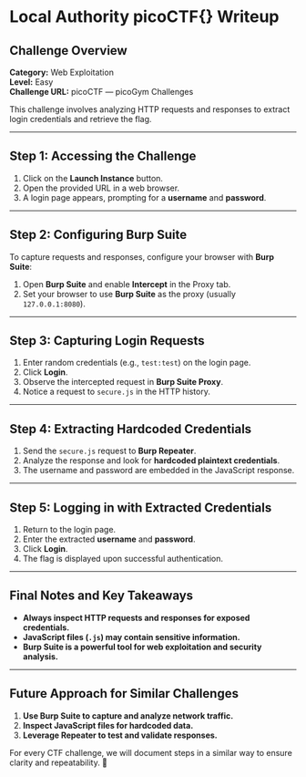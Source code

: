 # Local Authority picoCTF{} Writeup

## **Challenge Overview**
**Category:** Web Exploitation  
**Level:** Easy  
**Challenge URL:** picoCTF — picoGym Challenges  

This challenge involves analyzing HTTP requests and responses to extract login credentials and retrieve the flag.

---

## **Step 1: Accessing the Challenge**
1. Click on the **Launch Instance** button.
2. Open the provided URL in a web browser.
3. A login page appears, prompting for a **username** and **password**.

---

## **Step 2: Configuring Burp Suite**
To capture requests and responses, configure your browser with **Burp Suite**:
1. Open **Burp Suite** and enable **Intercept** in the Proxy tab.
2. Set your browser to use **Burp Suite** as the proxy (usually `127.0.0.1:8080`).

---

## **Step 3: Capturing Login Requests**
1. Enter random credentials (e.g., `test:test`) on the login page.
2. Click **Login**.
3. Observe the intercepted request in **Burp Suite Proxy**.
4. Notice a request to `secure.js` in the HTTP history.

---

## **Step 4: Extracting Hardcoded Credentials**
1. Send the `secure.js` request to **Burp Repeater**.
2. Analyze the response and look for **hardcoded plaintext credentials**.
3. The username and password are embedded in the JavaScript response.

---

## **Step 5: Logging in with Extracted Credentials**
1. Return to the login page.
2. Enter the extracted **username** and **password**.
3. Click **Login**.
4. The flag is displayed upon successful authentication.

---

## **Final Notes and Key Takeaways**
- **Always inspect HTTP requests and responses for exposed credentials.**
- **JavaScript files (`.js`) may contain sensitive information.**
- **Burp Suite is a powerful tool for web exploitation and security analysis.**

---

## **Future Approach for Similar Challenges**
1. **Use Burp Suite to capture and analyze network traffic.**
2. **Inspect JavaScript files for hardcoded data.**
3. **Leverage Repeater to test and validate responses.**

For every CTF challenge, we will document steps in a similar way to ensure clarity and repeatability. 🚀

